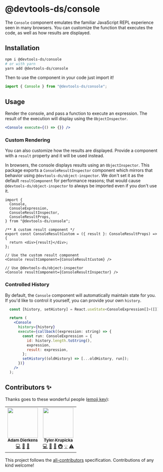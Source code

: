 # @devtools-ds/console

The `Console` component emulates the familiar JavaScript REPL experience seen in many browsers. You can customize the function that executes the code, as well as how results are displayed.

## Installation

```sh
npm i @devtools-ds/console
# or with yarn
yarn add @devtools-ds/console
```

Then to use the component in your code just import it!

```js
import { Console } from "@devtools-ds/console";
```

## Usage

Render the console, and pass a function to execute an expression.
The result of the execution will display using the `ObjectInspector`.

```jsx
<Console execute={() => {}} />
```

### Custom Rendering

You can also customize how the results are displayed.
Provide a component with a `result` property and it will be used instead.

In browsers, the console displays results using an `ObjectInspector`.
This package exports a `ConsoleResultInspector` component which mirrors that behavior using `@devtools-ds/object-inspector`.
We don't set it as the default `resultComponent` for performance reasons; that would cause `@devtools-ds/object-inspector` to always be imported even if you don't use it.

```tsx
import {
  Console,
  ConsoleExpression,
  ConsoleResultInspector,
  ConsoleResultProps,
} from "@devtools-ds/console";

/** A custom result component */
export const ConsoleResultCustom = ({ result }: ConsoleResultProps) => {
  return <div>{result}</div>;
};

// Use the custom result component
<Console resultComponent={ConsoleResultCustom} />

// Use @devtools-ds/object-inspector
<Console resultComponent={ConsoleResultInspector} />
```

### Controlled History

By default, the `Console` component will automatically maintain state for you. If you'd like to control it yourself, you can provide your own `history`.

```jsx
  const [history, setHistory] = React.useState<ConsoleExpression[]>([]);

  return (
    <Console
      history={history}
      execute={callback((expression: string) => {
        const run: ConsoleExpression = {
          id: history.length.toString(),
          expression,
          result: expression,
        };
        setHistory((oldHistory) => [...oldHistory, run]);
      })}
    />
  );
```

## Contributors ✨

Thanks goes to these wonderful people ([emoji key](https://allcontributors.org/docs/en/emoji-key)):

<!-- ALL-CONTRIBUTORS-LIST:START - Do not remove or modify this section -->
<!-- prettier-ignore-start -->
<!-- markdownlint-disable -->
<table>
  <tr>
    <td align="center"><a href="https://github.com/adierkens"><img src="https://avatars.githubusercontent.com/u/13004162?v=4?s=100" width="100px;" alt=""/><br /><sub><b>Adam Dierkens</b></sub></a><br /><a href="https://github.com/design-systems/devtools-ds/commits?author=adierkens" title="Code">💻</a> <a href="https://github.com/design-systems/devtools-ds/commits?author=adierkens" title="Documentation">📖</a> <a href="#design-adierkens" title="Design">🎨</a></td>
    <td align="center"><a href="https://github.com/tylerkurpicka"><img src="https://avatars.githubusercontent.com/u/5761061?v=4?s=100" width="100px;" alt=""/><br /><sub><b>Tyler Krupicka</b></sub></a><br /><a href="https://github.com/design-systems/devtools-ds/commits?author=tylerkurpicka" title="Code">💻</a> <a href="https://github.com/design-systems/devtools-ds/commits?author=tylerkurpicka" title="Documentation">📖</a> <a href="#design-tylerkurpicka" title="Design">🎨</a> <a href="#infra-tylerkurpicka" title="Infrastructure (Hosting, Build-Tools, etc)">🚇</a> <a href="#example-tylerkurpicka" title="Examples">💡</a> <a href="https://github.com/design-systems/devtools-ds/commits?author=tylerkurpicka" title="Tests">⚠️</a></td>
  </tr>
</table>

<!-- markdownlint-restore -->
<!-- prettier-ignore-end -->

<!-- ALL-CONTRIBUTORS-LIST:END -->

This project follows the [all-contributors](https://github.com/all-contributors/all-contributors) specification. Contributions of any kind welcome!
